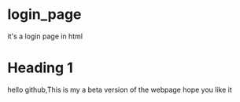 # login_page
it's a login page in html
<html>
<head>
<title>Hai This is a beta version</title>
</head>
<body>
<h1>Heading 1</h1>
<p>hello github,This is my a beta version of the webpage hope you like it</p>
</body>
</html>
